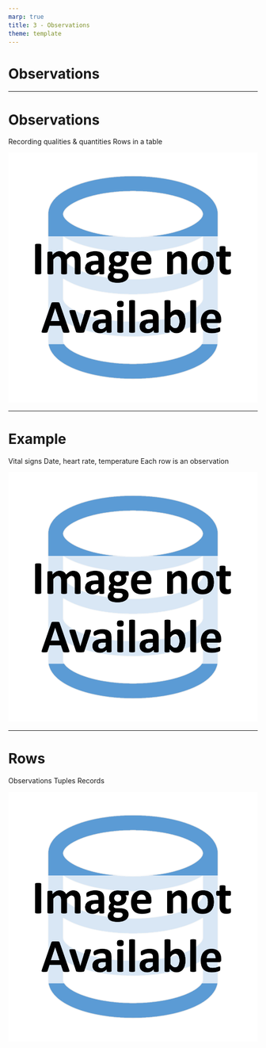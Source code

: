 ```yaml
---
marp: true
title: 3 - Observations
theme: template
---
```


<!-- _class: title-only -->

# Observations

---

<!-- _class: title-two-content-left-center -->

# Observations

Recording qualities & quantities
Rows in a table

![image An icon of a table with rows and columns in a flat minimalist style](images/placeholder.png)

---

<!-- _class: title-two-content-left-center -->

# Example

Vital signs
Date, heart rate, temperature
Each row is an observation

![image An icon of a table with rows and columns containing vital signs data in a flat minimalist style](images/placeholder.png)

---

<!-- _class: title-two-content-left-center -->

# Rows

Observations
Tuples
Records

![image An icon of a table with rows and columns in a flat minimalist style](images/placeholder.png)
